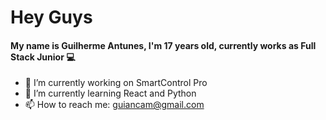 # Hey Guys

#### My name is Guilherme Antunes, I'm 17 years old, currently works as Full Stack Junior 💻

- 🔭 I’m currently working on SmartControl Pro
- 🌱 I’m currently learning React and Python
- 📫 How to reach me: guiancam@gmail.com


